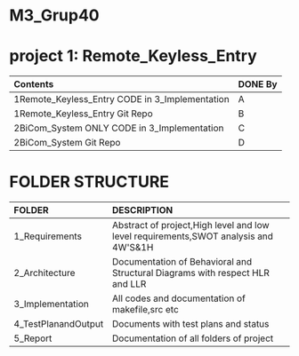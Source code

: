 # M3_Grup40
# project 1: Remote_Keyless_Entry
|Contents                                      |DONE By|
|:---------------------------------------------|:------|
|1Remote_Keyless_Entry CODE in 3_Implementation|A	     |
|1Remote_Keyless_Entry Git Repo                |B      |
|2BiCom_System ONLY CODE in 3_Implementation   |C      |
|2BiCom_System Git Repo                        |D      |

# FOLDER STRUCTURE
|FOLDER             |DESCRIPTION                                                                        |
|:------------------|:----------------------------------------------------------------------------------|
|1_Requirements     |Abstract of project,High level and low level requirements,SWOT analysis and 4W'S&1H|
|2_Architecture     |Documentation of Behavioral and Structural Diagrams with respect HLR and LLR       |
|3_Implementation   |All codes and documentation of makefile,src etc                                    |
|4_TestPlanandOutput|	Documents with test plans and status                                              |
|5_Report           |	Documentation of all folders of project                                           |




